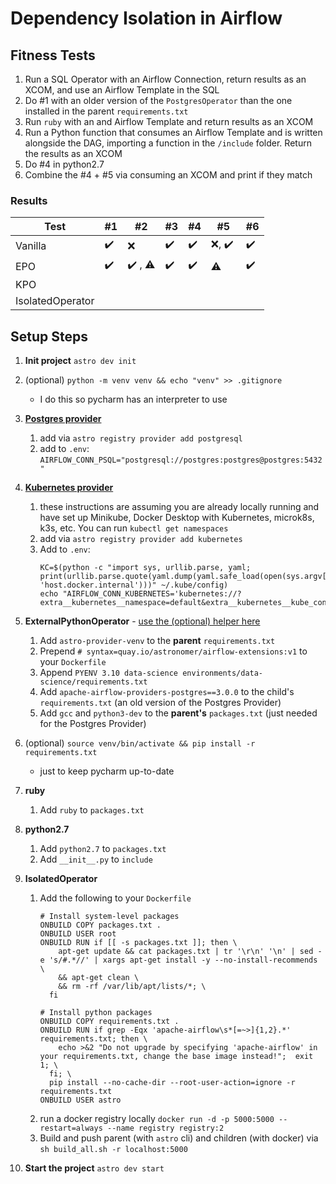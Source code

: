 # Dependency Isolation in Airflow

## Fitness Tests

1) Run a SQL Operator with an Airflow Connection, return results as an XCOM, and use an Airflow Template in the SQL
2) Do #1 with an older version of the `PostgresOperator` than the one installed in the parent `requirements.txt`
3) Run `ruby` with an and Airflow Template and return results as an XCOM
4) Run a Python function that consumes an Airflow Template and is written alongside the DAG, importing a function in the `/include` folder. Return the results as an XCOM
5) Do #4 in python2.7
6) Combine the #4 + #5 via consuming an XCOM and print if they match

### Results

| Test             | #1  | #2      | #3  | #4  | #5      | #6  |
|------------------|-----|---------|-----|-----|---------|-----|
| Vanilla          | ✔️  | ❌       | ✔️  | ✔️  | ❌, ✔️ ️ | ✔️  |
| EPO              | ✔️  | ✔️ , ⚠️ | ✔️  | ✔️  | ⚠️      | ✔️  |
| KPO              |     |         |     |     |         |     |
| IsolatedOperator |     |         |     |     |         |     |

## Setup Steps

1) **Init project** `astro dev init`
2) (optional) `python -m venv venv && echo "venv" >> .gitignore`
    - I do this so pycharm has an interpreter to use

   [//]: # (3&#41; `astro registry provider add amazon` - adds the [Amazon provider]&#40;https://registry.astronomer.io/providers/apache-airflow-providers-amazon/versions/8.3.1/&#41;)
3) **[Postgres provider](https://registry.astronomer.io/providers/apache-airflow-providers-postgres)**
    1) add via `astro registry provider add postgresql`
    2) add to `.env`: `AIRFLOW_CONN_PSQL="postgresql://postgres:postgres@postgres:5432"`
4) **[Kubernetes provider](https://registry.astronomer.io/providers/apache-airflow-providers-cncf-kubernetes)**
    1) these instructions are assuming you are already locally running and have set up Minikube, Docker Desktop with
       Kubernetes, microk8s, k3s, etc. You can run `kubectl get namespaces`
    2) add via `astro registry provider add kubernetes`
    2) Add to `.env`:
        ```shell
        KC=$(python -c "import sys, urllib.parse, yaml; print(urllib.parse.quote(yaml.dump(yaml.safe_load(open(sys.argv[1]))).replace('127.0.0.1', 'host.docker.internal')))" ~/.kube/config)
        echo "AIRFLOW_CONN_KUBERNETES='kubernetes://?extra__kubernetes__namespace=default&extra__kubernetes__kube_config=$KC'"
        ```
5) **ExternalPythonOperator** - [use the (optional) helper here](https://github.com/astronomer/astro-provider-venv/)
    1) Add `astro-provider-venv` to the **parent** `requirements.txt`
    2) Prepend `# syntax=quay.io/astronomer/airflow-extensions:v1` to your `Dockerfile`
    3) Append `PYENV 3.10 data-science environments/data-science/requirements.txt`
    4) Add `apache-airflow-providers-postgres==3.0.0` to the child's `requirements.txt` (an old version of the Postgres
       Provider)
    5) Add `gcc` and `python3-dev` to the **parent's** `packages.txt` (just needed for the Postgres Provider)
6) (optional) `source venv/bin/activate && pip install -r requirements.txt`
    - just to keep pycharm up-to-date
7) **ruby**
    1) Add `ruby` to `packages.txt`
8) **python2.7**
    1) Add `python2.7` to `packages.txt`
    2) Add `__init__.py` to `include`
9) **IsolatedOperator**
    1) Add the following to your `Dockerfile`
        ```
        # Install system-level packages
        ONBUILD COPY packages.txt .
        ONBUILD USER root
        ONBUILD RUN if [[ -s packages.txt ]]; then \
            apt-get update && cat packages.txt | tr '\r\n' '\n' | sed -e 's/#.*//' | xargs apt-get install -y --no-install-recommends \
            && apt-get clean \
            && rm -rf /var/lib/apt/lists/*; \
          fi
 
        # Install python packages
        ONBUILD COPY requirements.txt .
        ONBUILD RUN if grep -Eqx 'apache-airflow\s*[=~>]{1,2}.*' requirements.txt; then \
            echo >&2 "Do not upgrade by specifying 'apache-airflow' in your requirements.txt, change the base image instead!";  exit 1; \
          fi; \
          pip install --no-cache-dir --root-user-action=ignore -r requirements.txt
        ONBUILD USER astro
       ```
    2) run a docker registry locally `docker run -d -p 5000:5000 --restart=always --name registry registry:2`
    3) Build and push parent (with `astro` cli) and children (with docker) via `sh build_all.sh -r localhost:5000`
10) **Start the project** `astro dev start` 
